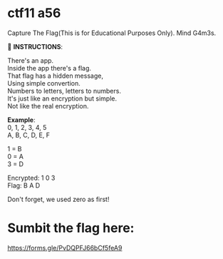 
# ctf11 a56
Capture The Flag(This is for Educational Purposes Only). Mind G4m3s.

📝 **INSTRUCTIONS**: 

There's an app. \
Inside the app there's a flag. \
That flag has a hidden message, \
Using simple convertion. \
Numbers to letters, letters to numbers. \
It's just like an encryption but simple. \
Not like the real encryption.

**Example**: \
0, 1, 2, 3, 4, 5 \
A, B, C, D, E, F

1 = B \
0 = A \
3 = D

Encrypted: 1 0 3 \
Flag: B A D

Don't forget, we used zero as first!

# Sumbit the flag here:
https://forms.gle/PvDQPFJ66bCf5feA9
